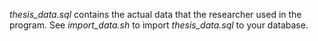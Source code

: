 _thesis\_data.sql_ contains the actual data that the researcher used in the program. See _import\_data.sh_ to import _thesis_data.sql_ to your database.
